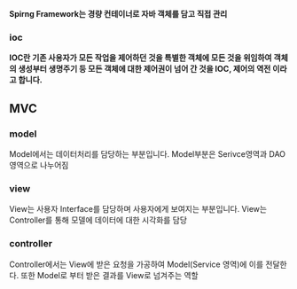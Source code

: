**Spirng Framework는 경량 컨테이너로 자바 객체를 담고 직접 관리**

### ioc

**IOC란 기존 사용자가 모든 작업을 제어하던 것을 특별한 객체에 모든 것을 위임하여 객체의 생성부터 생명주기 등 모든 객체에 대한 제어권이 넘어 간 것을 IOC, 제어의 역전 이라고 합니다.**

## MVC

### model

Model에서는 데이터처리를 담당하는 부분입니다. Model부분은 Serivce영역과 DAO영역으로 나누어짐

### view

View는 사용자 Interface를 담당하며 사용자에게 보여지는 부분입니다. View는 Controller를 통해 모델에 데이터에 대한 시각화를 담당

### controller

Controller에서는 View에 받은 요청을 가공하여 Model(Service 영역)에 이를 전달한다. 또한 Model로 부터 받은 결과를 View로 넘겨주는 역할
